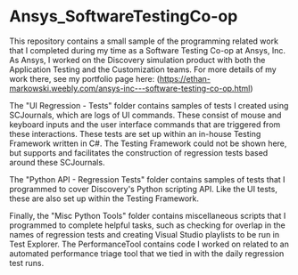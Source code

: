 # Ansys_SoftwareTestingCo-op
This repository contains a small sample of the programming related work that I completed during my time as a Software Testing Co-op at Ansys, Inc. As Ansys, I worked on the Discovery simulation product with both the Application Testing and the Customization teams. For more details of my work there, see my portfolio page here: (https://ethan-markowski.weebly.com/ansys-inc---software-testing-co-op.html)

The "UI Regression - Tests" folder contains samples of tests I created using SCJournals, which are logs of UI commands. These consist of mouse and keyboard inputs and the user interface commands that are triggered from these interactions. These tests are set up within an in-house Testing Framework written in C#. The Testing Framework could not be shown here, but supports and facilitates the construction of regression tests based around these SCJournals.

The "Python API - Regression Tests" folder contains samples of tests that I programmed to cover Discovery's Python scripting API. Like the UI tests, these are also set up within the Testing Framework.

Finally, the "Misc Python Tools" folder contains miscellaneous scripts that I programmed to complete helpful tasks, such as checking for overlap in the names of regression tests and creating Visual Studio playlists to be run in Test Explorer. The PerformanceTool contains code I worked on related to an automated performance triage tool that we tied in with the daily regression test runs.
